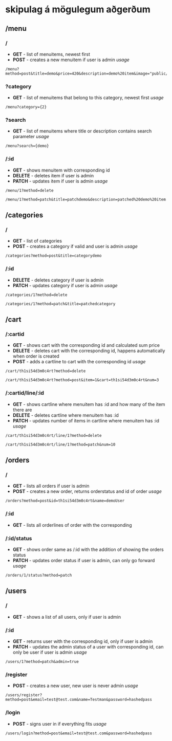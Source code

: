 # skipulag á mögulegum aðgerðum

## /menu

### /
* **GET** - list of menuitems, newest first
* **POST** - creates a new menuitem if user is admin
*usage*
~~~ 
/menu?method=post&title=demo&price=420&description=demo%20item&image="public/demo.jpg"&category=1 
~~~

### ?category
* **GET** - list of menuitems that belong to this category, newest first
*usage*
~~~
/menu?category={2}
~~~

### ?search
* **GET** - list of menuitems where title or description contains search parameter
*usage*
~~~
/menu?search={demo}
~~~

### /:id
* **GET** - shows menuitem with corresponding id
* **DELETE** - deletes item if user is admin
* **PATCH** - updates item if user is admin
*usage*
~~~
/menu/1?method=delete

/menu/1?method=patch&title=patchdemo&description=patched%20demo%20item
~~~

## /categories

### /
* **GET** - list of categories
* **POST** - creates a category if valid and user is admin
*usage*
~~~
/categories?method=post&title=categorydemo
~~~

### /:id
* **DELETE** - deletes category if user is admin
* **PATCH** - updates category if user is admin
*usage*
~~~
/categories/1?method=delete

/categories/1?method=patch&title=patchedcategory
~~~

## /cart

### /:cartid
* **GET** - shows cart with the corresponding id and calculated sum price
* **DELETE** - deletes cart with the corresponding id, happens automatically when order is created
* **POST** - adds a cartline to cart with the corresponding id 
*usage*
~~~
/cart/th1si54d3m0c4rt?method=delete

/cart/th1si54d3m0c4rt?method=post&item=1&cart=th1si54d3m0c4rt&num=3
~~~

### /:cartid/line/:id
* **GET** - shows cartline where menuitem has :id and how many of the item there are
* **DELETE** - deletes cartline where menuitem has :id
* **PATCH** - updates number of items in cartline where menuitem has :id
*usage*
~~~
/cart/th1si54d3m0c4rt/line/1?method=delete

/cart/th1si54d3m0c4rt/line/1?method=patch&num=10
~~~

## /orders

### /
* **GET** - lists all orders if user is admin
* **POST** - creates a new order, returns orderstatus and id of order
*usage*
~~~
/orders?method=post&id=th1si54d3m0c4rt&name=demoUser
~~~

### /:id
* **GET** - lists all orderlines of order with the corresponding

### /:id/status
* **GET** - shows order same as /:id with the addition of showing the orders status
* **PATCH** - updates order status if user is admin, can only go forward
*usage*
~~~
/orders/1/status?method=patch
~~~

## /users

### /
* **GET** - shows a list of all users, only if user is admin

### /:id
* **GET** - returns user with the corresponding id, only if user is admin
* **PATCH** - updates the admin status of a user with corresponding id, can only be user if user is admin
*usage*
~~~
/users/1?method=patch&admin=true
~~~

### /register
* **POST** - creates a new user, new user is never admin
*usage*
~~~
/users/register?method=post&email=test@test.com&name=Testman&password=hashedpass
~~~

### /login
* **POST** - signs user in if everything fits
*usage*
~~~
/users/login?method=post&email=test@test.com&password=hashedpass
~~~
